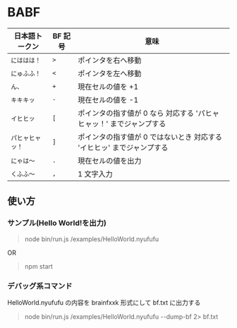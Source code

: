 # BABF

| 日本語トークン   | BF 記号 | 意味                                                                   |
| ---------------- | ------- | ---------------------------------------------------------------------- |
| `にははは！`     | `>`     | ポインタを右へ移動                                                     |
| `にゅふふ！`     | `<`     | ポインタを左へ移動                                                     |
| `ん、`           | `+`     | 現在セルの値を +1                                                      |
| `キキキッ`       | `-`     | 現在セルの値を -1                                                      |
| `イヒヒッ`       | `[`     | ポインタの指す値が 0 なら 対応する 'パヒャヒャッ！' までジャンプする   |
| `パヒャヒャッ！` | `]`     | ポインタの指す値が 0 ではないとき 対応する 'イヒヒッ' までジャンプする |
| `にゃは～`       | `.`     | 現在セルの値を出力                                                     |
| `くふふ～`       | `,`     | 1 文字入力                                                             |

## 使い方

### サンプル(Hello World!を出力)

> node bin/run.js /examples/HelloWorld.nyufufu

OR

> npm start

### デバッグ系コマンド

HelloWorld.nyufufu の内容を brainfxxk 形式にして bf.txt に出力する

> node bin/run.js /examples/HelloWorld.nyufufu --dump-bf 2> bf.txt

